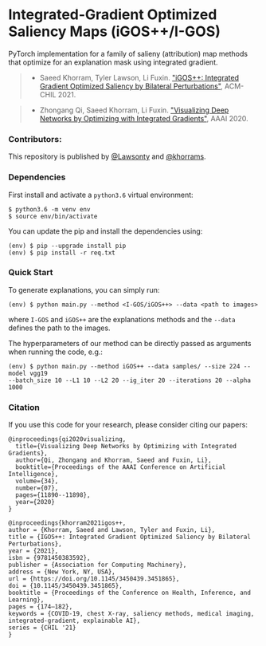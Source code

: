 # Integrated-Gradient Optimized Saliency Maps (iGOS++/I-GOS)
PyTorch implementation for a family of salieny (attribution) map methods that optimize for an explanation mask using integrated gradient. 

>* Saeed Khorram, Tyler Lawson, Li Fuxin. ["iGOS++: Integrated Gradient Optimized Saliency by Bilateral Perturbations"](https://arxiv.org/pdf/2012.15783.pdf), ACM-CHIL 2021.

>* Zhongang Qi, Saeed Khorram, Li Fuxin. ["Visualizing Deep Networks by Optimizing with Integrated Gradients"](https://aaai.org/ojs/index.php/AAAI/article/view/6863/6717), AAAI 2020.

### Contributors: 
This repository is published by [@Lawsonty](https://github.com/Lawsonty/) and [@khorrams](https://github.com/saeed-khorram/). 


### Dependencies

 
First install and activate a `python3.6` virtual environment:

```
$ python3.6 -m venv env
$ source env/bin/activate
```
You can update the pip and install the dependencies using:
```
(env) $ pip --upgrade install pip
(env) $ pip install -r req.txt
```

### Quick Start
To generate explanations, you can simply run:
```
(env) $ python main.py --method <I-GOS/iGOS++> --data <path to images> 
```
where `I-GOS` and `iGOS++` are the explanations methods and the `--data` defines the path to the images.

The hyperparameters of our method can be directly passed as arguments when running the code, e.g.:
```
(env) $ python main.py --method iGOS++ --data samples/ --size 224 --model vgg19 
--batch_size 10 --L1 10 --L2 20 --ig_iter 20 --iterations 20 --alpha 1000 
```
 
### Citation
If you use this code for your research, please consider citing our papers:

```
@inproceedings{qi2020visualizing,
  title={Visualizing Deep Networks by Optimizing with Integrated Gradients},
  author={Qi, Zhongang and Khorram, Saeed and Fuxin, Li},
  booktitle={Proceedings of the AAAI Conference on Artificial Intelligence},
  volume={34},
  number={07},
  pages={11890--11898},
  year={2020}
}
```

```
@inproceedings{khorram2021igos++,
author = {Khorram, Saeed and Lawson, Tyler and Fuxin, Li},
title = {IGOS++: Integrated Gradient Optimized Saliency by Bilateral Perturbations},
year = {2021},
isbn = {9781450383592},
publisher = {Association for Computing Machinery},
address = {New York, NY, USA},
url = {https://doi.org/10.1145/3450439.3451865},
doi = {10.1145/3450439.3451865},
booktitle = {Proceedings of the Conference on Health, Inference, and Learning},
pages = {174–182},
keywords = {COVID-19, chest X-ray, saliency methods, medical imaging, integrated-gradient, explainable AI},
series = {CHIL '21}
}
```

